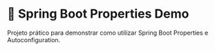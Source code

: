 # 📘 Spring Boot Properties Demo

Projeto prático para demonstrar como utilizar Spring Boot Properties e Autoconfiguration.
